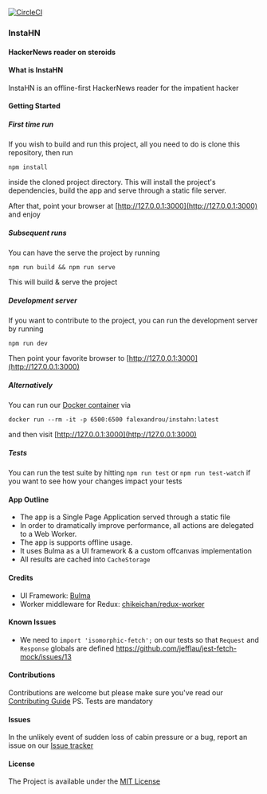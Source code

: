 [![CircleCI](https://circleci.com/gh/falexandrou/instahn.svg?style=svg)](https://circleci.com/gh/falexandrou/instahn)

### InstaHN
#### HackerNews reader on steroids

#### What is InstaHN
InstaHN is an offline-first HackerNews reader for the impatient hacker

#### Getting Started

##### First time run
If you wish to build and run this project, all you need to do is clone this repository, then run
```
npm install
```
inside the cloned project directory. This will install the project's dependencies, build the app and serve through a static file server.

After that, point your browser at [http://127.0.0.1:3000](http://127.0.0.1:3000) and enjoy

##### Subsequent runs
You can have the serve the project by running
```
npm run build && npm run serve
```
This will build & serve the project

##### Development server
If you want to contribute to the project, you can run the development server by running
```
npm run dev
```
Then point your favorite browser to [http://127.0.0.1:3000](http://127.0.0.1:3000)

##### Alternatively
You can run our [Docker container](https://hub.docker.com/r/falexandrou/instahn/) via
```
docker run --rm -it -p 6500:6500 falexandrou/instahn:latest
```
and then visit [http://127.0.0.1:3000](http://127.0.0.1:3000)

##### Tests
You can run the test suite by hitting `npm run test` or `npm run test-watch` if you want to see how your changes impact your tests

#### App Outline
- The app is a Single Page Application served through a static file
- In order to dramatically improve performance, all actions are delegated to a Web Worker.
- The app is supports offline usage.
- It uses Bulma as a UI framework & a custom offcanvas implementation
- All results are cached into `CacheStorage`

#### Credits
- UI Framework: [Bulma](https://bulma.io)
- Worker middleware for Redux: [chikeichan/redux-worker](https://github.com/chikeichan/redux-worker)

#### Known Issues
- We need to `import 'isomorphic-fetch';` on our tests so that `Request` and `Response` globals are defined https://github.com/jefflau/jest-fetch-mock/issues/13

#### Contributions
Contributions are welcome but please make sure you've read our [Contributing Guide](https://github.com/falexandrou/instahn/blob/master/CONTRIBUTING.md)
PS. Tests are mandatory

#### Issues
In the unlikely event of sudden loss of cabin pressure or a bug, report an issue on our [Issue tracker](https://github.com/falexandrou/instahn/issues)

#### License
The Project is available under the [MIT License](https://en.wikipedia.org/wiki/MIT_License)
